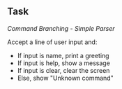 ## Task

*Command Branching - Simple Parser*

Accept a line of user input and:
- If input is name, print a greeting
- If input is help, show a message
- If input is clear, clear the screen
- Else, show "Unknown command"

